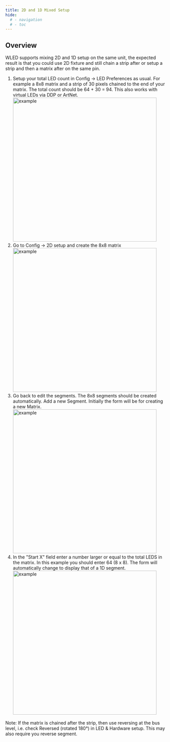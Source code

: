 ```yaml
---
title: 2D and 1D Mixed Setup
hide:
  # - navigation
  # - toc
---
```


## Overview

WLED supports mixing 2D and 1D setup on the same unit, the expected result is that you could use 2D fixture and still chain a strip after or setup a strip and then a matrix after on the same pin. 

1. Setup your total LED count in Config -> LED Preferences as usual. For example a 8x8 matrix and a strip of 30 pixels chained to the end of your matrix. The total count should be 64 + 30 = 94. This also works with virtual LEDs via DDP or ArtNet.
   <img width="448" alt="example" src="/assets/images/content/2D-1D-MIX_Step1.png">
2. Go to Config -> 2D setup and create the 8x8 matrix
   <img width="448" alt="example" src="/assets/images/content/2D-1D-MIX_Step2.png">
3. Go back to edit the segments. The 8x8 segments should be created automatically. Add a new Segment. Initially the form will be for creating a new Matrix.
   <img width="448" alt="example" src="/assets/images/content/2D-1D-MIX_Step3.png">
4. In the "Start X" field enter a number larger or equal to the total LEDS in the matrix. In this example you should enter 64 (8 x 8). The form will automatically change to display that of a 1D segment.
   <img width="448" alt="example" src="/assets/images/content/2D-1D-MIX_Step4.png">

Note: If the matrix is chained after the strip, then use reversing at the bus level, i.e. check Reversed (rotated 180°) in LED & Hardware setup. This may also require you reverse segment.
